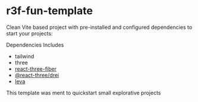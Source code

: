 # r3f-fun-template

Clean Vite based project with pre-installed and configured dependencies to start your projects:

Dependencies Includes

* tailwind
* three
* [react-three-fiber](https://docs.pmnd.rs/react-three-fiber/getting-started/introduction)
* [@react-three/drei](https://github.com/pmndrs/drei)
* [leva](https://github.com/pmndrs/leva)


This template was ment to quickstart small explorative projects
